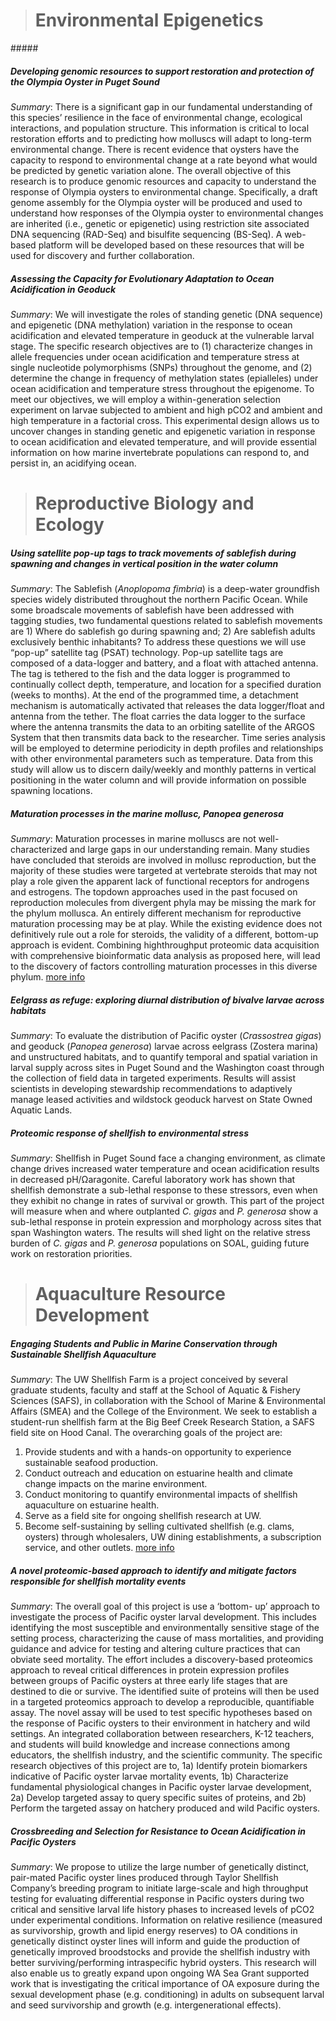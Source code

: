 <blockquote>
<h1>Environmental Epigenetics</h1>
</blockquote>
##### 

##### Developing genomic resources to support restoration and protection of the Olympia Oyster in Puget Sound
_Summary_: There is a significant gap in our fundamental understanding of this species’ resilience in the face of environmental change, ecological interactions, and population structure. This information is critical to local restoration efforts and to predicting how molluscs will adapt to long-term environmental change. There is recent evidence that oysters have the capacity to respond to environmental change at a rate beyond what would be predicted by genetic variation alone. The overall objective of this research is to produce genomic resources and capacity to understand the response of Olympia oysters to environmental change. Specifically, a draft genome assembly for the Olympia oyster will be produced and used to understand how responses of the Olympia oyster to environmental changes are inherited (i.e., genetic or epigenetic) using restriction site associated DNA sequencing (RAD-Seq) and bisulfite sequencing (BS-Seq). A web-based platform will be developed based on these resources that will be used for discovery and further collaboration.

##### Assessing the Capacity for Evolutionary Adaptation to Ocean Acidification in Geoduck
_Summary_: We will investigate the roles of standing genetic (DNA sequence) and epigenetic (DNA methylation) variation in the response to ocean acidification and elevated temperature in geoduck at the vulnerable larval stage. The specific research objectives are to (1) characterize changes in allele frequencies under ocean acidification and temperature stress at single nucleotide polymorphisms (SNPs) throughout the genome, and (2) determine the change in frequency of methylation states (epialleles) under ocean acidification and temperature stress throughout the epigenome. To meet our objectives, we will employ a within-generation selection experiment on larvae subjected to ambient and high pCO2 and ambient and high temperature in a factorial cross. This experimental design allows us to uncover changes in standing genetic and epigenetic variation in response to ocean acidification and elevated temperature, and will provide essential information on how marine invertebrate populations can respond to, and persist in, an acidifying ocean.
 
<blockquote>
<h1>Reproductive Biology and Ecology</h1>
</blockquote>

##### Using satellite pop-up tags to track movements of sablefish during spawning and changes in vertical position in the water column
_Summary_: The Sablefish (_Anoplopoma fimbria_) is a deep-water groundfish species widely distributed throughout the northern Pacific Ocean. While some broadscale movements of sablefish have been addressed with tagging studies, two fundamental questions related to sablefish movements are 1) Where do sablefish go during spawning and; 2) Are sablefish adults exclusively benthic inhabitants? To address these questions we will use “pop-up” satellite tag (PSAT) technology. Pop-up satellite tags are composed of a data-logger and battery, and a float with attached antenna. The tag is tethered to the fish and the data logger is programmed to continually collect depth, temperature, and location for a specified duration (weeks to months). At the end of the programmed time, a detachment mechanism is automatically activated that releases the data logger/float and antenna from the tether. The float carries the data logger to the surface where the antenna transmits the data to an orbiting satellite of the ARGOS System that then transmits data back to the researcher. Time series analysis will be employed to determine periodicity in depth profiles and relationships with other environmental parameters such as temperature. Data from this study will allow us to discern daily/weekly and monthly patterns in vertical positioning in the water column and will provide information on possible spawning locations.

##### Maturation processes in the marine mollusc, _Panopea generosa_
_Summary_: Maturation processes in marine molluscs are not well-characterized and large gaps in our understanding remain. Many studies have concluded that steroids are involved in mollusc reproduction, but the majority of these studies were targeted at vertebrate steroids that may not play a role given the apparent lack of functional receptors for androgens and estrogens. The topdown approaches used in the past focused on reproduction molecules from divergent phyla may be missing the mark for the phylum mollusca. An entirely different mechanism for reproductive maturation processing may be at play. While the existing evidence does not definitively rule out a role for steroids, the validity of a different, bottom-up approach is evident. Combining highthroughput proteomic data acquisition with comprehensive bioinformatic data analysis as proposed here, will lead to the discovery of factors controlling maturation processes in this diverse phylum.
[more info](http://eagle.fish.washington.edu/trilobite/Proposal_Database/RRF_Geoduck2013.pdf)


##### Eelgrass as refuge: exploring diurnal distribution of bivalve larvae across habitats
_Summary_: To evaluate the distribution of Pacific oyster (_Crassostrea gigas_) and geoduck (_Panopea generosa_) larvae across eelgrass (Zostera marina) and unstructured habitats, and to quantify temporal and spatial variation in larval supply across sites in Puget Sound and the Washington coast through the collection of field data in targeted experiments. Results will assist scientists in developing stewardship recommendations to adaptively manage leased activities and wildstock geoduck harvest on State Owned Aquatic Lands.

##### Proteomic response of shellfish to environmental stress
_Summary_: Shellfish in Puget Sound face a changing environment, as climate change drives increased water temperature and ocean acidification results in decreased pH/Ωaragonite.  Careful laboratory work has shown that shellfish demonstrate a sub-lethal response to these stressors, even when they exhibit no change in rates of survival or growth. This part of the project will measure when and where outplanted _C. gigas_ and _P. generosa_ show a sub-lethal response in protein expression and morphology across sites that span Washington waters. The results will shed light on the relative stress burden of _C. gigas_ and _P. generosa_ populations on SOAL, guiding future work on restoration priorities.



<blockquote>
<h1>Aquaculture Resource Development</h1>
</blockquote>

##### Engaging Students and Public in Marine Conservation through Sustainable Shellfish Aquaculture
_Summary_: The UW Shellfish Farm is a project conceived by several graduate students, faculty and staff at the School of Aquatic &amp; Fishery Sciences (SAFS), in collaboration with the School of Marine &amp; Environmental Affairs (SMEA) and the College of the Environment. We seek to establish a student-run shellfish farm at the Big Beef Creek Research Station, a SAFS field site on Hood Canal. The overarching goals of the project are:
1) Provide students and with a hands-on opportunity to experience sustainable seafood production.
2) Conduct outreach and education on estuarine health and climate change impacts on the marine environment.
3) Conduct monitoring to quantify environmental impacts of shellfish aquaculture on estuarine health.
4) Serve as a field site for ongoing shellfish research at UW.
5) Become self-sustaining by selling cultivated shellfish (e.g. clams, oysters) through wholesalers, UW dining establishments, a subscription service, and other outlets.
[more info](https://csf.uw.edu/project/531)

##### A novel proteomic-based approach to identify and mitigate factors responsible for shellfish mortality events
_Summary_: The overall goal of this project is use a ‘bottom- up’ approach to investigate the process of Pacific oyster larval development. This includes identifying the most susceptible and environmentally sensitive stage of the setting process, characterizing the cause of mass mortalities, and providing guidance and advice for testing and altering culture practices that can obviate seed mortality. The effort includes a discovery-based proteomics approach to reveal critical differences in protein expression profiles between groups of Pacific oysters at three early life stages that are destined to die or survive.  The identified suite of proteins will then be used in a targeted proteomics approach to develop a reproducible, quantifiable assay.  The novel assay will be used to test specific hypotheses based on the response of Pacific oysters to their environment in hatchery and wild settings. An integrated collaboration between researchers, K-12 teachers, and students will build knowledge and increase connections among educators, the shellfish industry, and the scientific community. The specific research objectives of this project are to, 1a) Identify protein biomarkers indicative of Pacific oyster larvae mortality events, 1b) Characterize fundamental physiological changes in Pacific oyster larvae development, 2a) Develop targeted assay to query specific suites of proteins, and 2b) Perform the targeted assay on hatchery produced and wild Pacific oysters.

##### Crossbreeding and Selection for Resistance to Ocean Acidification in Pacific Oysters
_Summary_: We propose to utilize the large number of genetically distinct, pair-mated Pacific oyster lines produced through Taylor Shellfish Company’s breeding program to initiate large-scale and high throughput testing for evaluating differential response in Pacific oysters during two critical and sensitive larval life history phases to increased levels of pCO2 under experimental conditions. Information on relative resilience (measured as survivorship, growth and lipid energy reserves) to OA conditions in genetically distinct oyster lines will inform and guide the production of genetically improved broodstocks and provide the shellfish industry with better surviving/performing intraspecific hybrid oysters. This research will also enable us to greatly expand upon ongoing WA Sea Grant supported work that is investigating the critical importance of OA exposure during the sexual development phase (e.g. conditioning) in adults on subsequent larval and seed survivorship and growth (e.g. intergenerational effects).